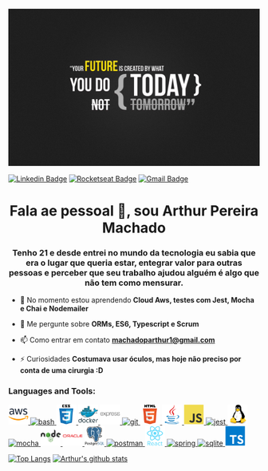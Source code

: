 ![Header](https://github.com/ArthurPMachado/ArthurPMachado/blob/master/readmeprofile.jpg "Header")

[![Linkedin Badge](https://img.shields.io/badge/-Arthur%20Machado-blue?style=flat-square&logo=Linkedin&logoColor=white&link=https://www.linkedin.com/in/arthurpmachado/)](https://www.linkedin.com/in/arthurpmachado/)
[![Rocketseat Badge](https://img.shields.io/badge/-arthurmachado-black?style=flat-square&labelColor=6633cc&label=Rocketseat&logoColor=white&link=https://app.rocketseat.com.br/me/arthurmachado)](https://app.rocketseat.com.br/me/arthurmachado) 
[![Gmail Badge](https://img.shields.io/badge/-machadoparthur1@gmail.com-red?style=flat-square&logo=Gmail&logoColor=white&link=mailto:machadoparthur1@gmail.com)](mailto:machadoparthur1@gmail.com)

<h1 align="center">Fala ae pessoal 👋, sou Arthur Pereira Machado</h1>
<h3 align="center">Tenho 21 e desde entrei no mundo da tecnologia eu sabia que era o lugar que queria estar, entegrar valor para outras pessoas e perceber que seu trabalho ajudou alguém é algo que não tem como mensurar.</h3>

- 🌱 No momento estou aprendendo **Cloud Aws, testes com Jest, Mocha e Chai e Nodemailer**

- 💬 Me pergunte sobre **ORMs, ES6, Typescript e Scrum**

- 📫 Como entrar em contato **machadoparthur1@gmail.com**

- ⚡ Curiosidades **Costumava usar óculos, mas hoje não preciso por conta de uma cirurgia :D**

<h3 align="left">Languages and Tools:</h3>
<p align="left"> <a href="https://aws.amazon.com" target="_blank"> <img src="https://raw.githubusercontent.com/devicons/devicon/master/icons/amazonwebservices/amazonwebservices-original-wordmark.svg" alt="aws" width="40" height="40"/> </a> <a href="https://www.gnu.org/software/bash/" target="_blank"> <img src="https://www.vectorlogo.zone/logos/gnu_bash/gnu_bash-icon.svg" alt="bash" width="40" height="40"/> </a> <a href="https://www.w3schools.com/css/" target="_blank"> <img src="https://raw.githubusercontent.com/devicons/devicon/master/icons/css3/css3-original-wordmark.svg" alt="css3" width="40" height="40"/> </a> <a href="https://www.docker.com/" target="_blank"> <img src="https://raw.githubusercontent.com/devicons/devicon/master/icons/docker/docker-original-wordmark.svg" alt="docker" width="40" height="40"/> </a> <a href="https://expressjs.com" target="_blank"> <img src="https://raw.githubusercontent.com/devicons/devicon/master/icons/express/express-original-wordmark.svg" alt="express" width="40" height="40"/> </a> <a href="https://git-scm.com/" target="_blank"> <img src="https://www.vectorlogo.zone/logos/git-scm/git-scm-icon.svg" alt="git" width="40" height="40"/> </a> <a href="https://www.w3.org/html/" target="_blank"> <img src="https://raw.githubusercontent.com/devicons/devicon/master/icons/html5/html5-original-wordmark.svg" alt="html5" width="40" height="40"/> </a> <a href="https://www.java.com" target="_blank"> <img src="https://raw.githubusercontent.com/devicons/devicon/master/icons/java/java-original.svg" alt="java" width="40" height="40"/> </a> <a href="https://developer.mozilla.org/en-US/docs/Web/JavaScript" target="_blank"> <img src="https://raw.githubusercontent.com/devicons/devicon/master/icons/javascript/javascript-original.svg" alt="javascript" width="40" height="40"/> </a> <a href="https://jestjs.io" target="_blank"> <img src="https://www.vectorlogo.zone/logos/jestjsio/jestjsio-icon.svg" alt="jest" width="40" height="40"/> </a> <a href="https://www.linux.org/" target="_blank"> <img src="https://raw.githubusercontent.com/devicons/devicon/master/icons/linux/linux-original.svg" alt="linux" width="40" height="40"/> </a> <a href="https://mochajs.org" target="_blank"> <img src="https://www.vectorlogo.zone/logos/mochajs/mochajs-icon.svg" alt="mocha" width="40" height="40"/> </a> <a href="https://nodejs.org" target="_blank"> <img src="https://raw.githubusercontent.com/devicons/devicon/master/icons/nodejs/nodejs-original-wordmark.svg" alt="nodejs" width="40" height="40"/> </a> <a href="https://www.oracle.com/" target="_blank"> <img src="https://raw.githubusercontent.com/devicons/devicon/master/icons/oracle/oracle-original.svg" alt="oracle" width="40" height="40"/> </a> <a href="https://www.postgresql.org" target="_blank"> <img src="https://raw.githubusercontent.com/devicons/devicon/master/icons/postgresql/postgresql-original-wordmark.svg" alt="postgresql" width="40" height="40"/> </a> <a href="https://postman.com" target="_blank"> <img src="https://www.vectorlogo.zone/logos/getpostman/getpostman-icon.svg" alt="postman" width="40" height="40"/> </a> <a href="https://reactjs.org/" target="_blank"> <img src="https://raw.githubusercontent.com/devicons/devicon/master/icons/react/react-original-wordmark.svg" alt="react" width="40" height="40"/> </a> <a href="https://spring.io/" target="_blank"> <img src="https://www.vectorlogo.zone/logos/springio/springio-icon.svg" alt="spring" width="40" height="40"/> </a> <a href="https://www.sqlite.org/" target="_blank"> <img src="https://www.vectorlogo.zone/logos/sqlite/sqlite-icon.svg" alt="sqlite" width="40" height="40"/> </a> <a href="https://www.typescriptlang.org/" target="_blank"> <img src="https://raw.githubusercontent.com/devicons/devicon/master/icons/typescript/typescript-original.svg" alt="typescript" width="40" height="40"/> </a> </p>



[![Top Langs](https://github-readme-stats.vercel.app/api/top-langs?username=ArthurPMachado&theme=dark&layout=compact)](https://github.com/ArthurPMachado/github-readme-stats)
[![Arthur's github stats](https://github-readme-stats.vercel.app/api?username=ArthurPMachado&theme=midnight-purple&show_icons=true)](https://github.com/ArthurPMachado/github-readme-stats)
